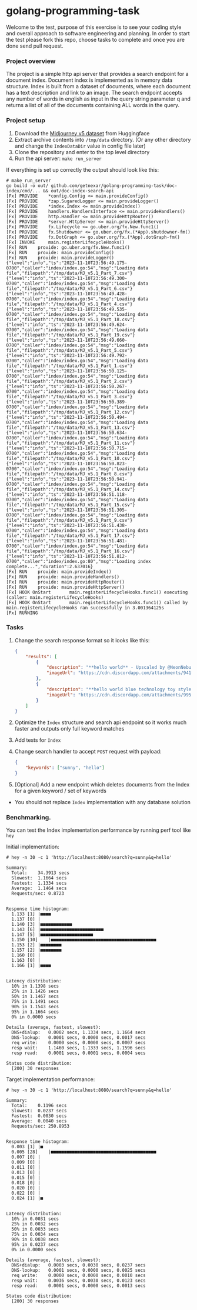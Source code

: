 # golang-programming-task

Welcome to the test, purpose of this exercise is to see your coding style and overall approach to software engineering and planning. In order to start the test please fork this repo, choose tasks to complete and once you are done send pull request.

### Project overview

The project is a simple http api server that provides a search endpoint for a document index.
Document index is implemented as in memory data structure. 
Index is built from a dataset of documents, where each document has a text description and link to an image. 
The search endpoint accepts any number of words in english as input in the query string parameter q and returns a list of all of the documents containing ALL words in the query.

### Project setup

1. Download the [Midjourney v5 dataset](https://huggingface.co/datasets/tarungupta83/MidJourney_v5_Prompt_dataset/resolve/main/Midjourney_v5_Prompt.zip) from Huggingface
2. Extract archive contents into `/tmp/data` directory. (Or any other directory and change the `IndexDataDir` value in config file later)
3. Clone the repository and enter to the top level directory
4. Run the api server: `make run_server`

If everything is set up correctly the output should look like this:
```
# make run_server
go build -o out/ github.com/getnexar/golang-programming-task/doc-index/cmd/... && out/doc-index-search-api
[Fx] PROVIDE	*config.Config <= main.provideConfig()
[Fx] PROVIDE	*zap.SugaredLogger <= main.provideLogger()
[Fx] PROVIDE	*index.Index <= main.provideIndex()
[Fx] PROVIDE	handlers.HandlersInterface <= main.provideHandlers()
[Fx] PROVIDE	http.Handler <= main.provideHttpRouter()
[Fx] PROVIDE	*server.HttpServer <= main.provideHttpServer()
[Fx] PROVIDE	fx.Lifecycle <= go.uber.org/fx.New.func1()
[Fx] PROVIDE	fx.Shutdowner <= go.uber.org/fx.(*App).shutdowner-fm()
[Fx] PROVIDE	fx.DotGraph <= go.uber.org/fx.(*App).dotGraph-fm()
[Fx] INVOKE		main.registerLifecycleHooks()
[Fx] RUN	provide: go.uber.org/fx.New.func1()
[Fx] RUN	provide: main.provideConfig()
[Fx] RUN	provide: main.provideLogger()
{"level":"info","ts":"2023-11-10T23:56:49.175-0700","caller":"index/index.go:54","msg":"Loading data file","filepath":"/tmp/data/MJ_v5.1_Part_7.csv"}
{"level":"info","ts":"2023-11-10T23:56:49.300-0700","caller":"index/index.go:54","msg":"Loading data file","filepath":"/tmp/data/MJ_v5.1_Part_6.csv"}
{"level":"info","ts":"2023-11-10T23:56:49.428-0700","caller":"index/index.go:54","msg":"Loading data file","filepath":"/tmp/data/MJ_v5.1_Part_4.csv"}
{"level":"info","ts":"2023-11-10T23:56:49.535-0700","caller":"index/index.go:54","msg":"Loading data file","filepath":"/tmp/data/MJ_v5.1_Part_18.csv"}
{"level":"info","ts":"2023-11-10T23:56:49.624-0700","caller":"index/index.go:54","msg":"Loading data file","filepath":"/tmp/data/MJ_v5.1_Part_19.csv"}
{"level":"info","ts":"2023-11-10T23:56:49.660-0700","caller":"index/index.go:54","msg":"Loading data file","filepath":"/tmp/data/MJ_v5.1_Part_5.csv"}
{"level":"info","ts":"2023-11-10T23:56:49.792-0700","caller":"index/index.go:54","msg":"Loading data file","filepath":"/tmp/data/MJ_v5.1_Part_1.csv"}
{"level":"info","ts":"2023-11-10T23:56:50.125-0700","caller":"index/index.go:54","msg":"Loading data file","filepath":"/tmp/data/MJ_v5.1_Part_2.csv"}
{"level":"info","ts":"2023-11-10T23:56:50.267-0700","caller":"index/index.go:54","msg":"Loading data file","filepath":"/tmp/data/MJ_v5.1_Part_3.csv"}
{"level":"info","ts":"2023-11-10T23:56:50.389-0700","caller":"index/index.go:54","msg":"Loading data file","filepath":"/tmp/data/MJ_v5.1_Part_12.csv"}
{"level":"info","ts":"2023-11-10T23:56:50.494-0700","caller":"index/index.go:54","msg":"Loading data file","filepath":"/tmp/data/MJ_v5.1_Part_13.csv"}
{"level":"info","ts":"2023-11-10T23:56:50.634-0700","caller":"index/index.go:54","msg":"Loading data file","filepath":"/tmp/data/MJ_v5.1_Part_11.csv"}
{"level":"info","ts":"2023-11-10T23:56:50.715-0700","caller":"index/index.go:54","msg":"Loading data file","filepath":"/tmp/data/MJ_v5.1_Part_10.csv"}
{"level":"info","ts":"2023-11-10T23:56:50.823-0700","caller":"index/index.go:54","msg":"Loading data file","filepath":"/tmp/data/MJ_v5.1_Part_8.csv"}
{"level":"info","ts":"2023-11-10T23:56:50.941-0700","caller":"index/index.go:54","msg":"Loading data file","filepath":"/tmp/data/MJ_v5.1_Part_14.csv"}
{"level":"info","ts":"2023-11-10T23:56:51.118-0700","caller":"index/index.go:54","msg":"Loading data file","filepath":"/tmp/data/MJ_v5.1_Part_15.csv"}
{"level":"info","ts":"2023-11-10T23:56:51.305-0700","caller":"index/index.go:54","msg":"Loading data file","filepath":"/tmp/data/MJ_v5.1_Part_9.csv"}
{"level":"info","ts":"2023-11-10T23:56:51.438-0700","caller":"index/index.go:54","msg":"Loading data file","filepath":"/tmp/data/MJ_v5.1_Part_17.csv"}
{"level":"info","ts":"2023-11-10T23:56:51.481-0700","caller":"index/index.go:54","msg":"Loading data file","filepath":"/tmp/data/MJ_v5.1_Part_16.csv"}
{"level":"info","ts":"2023-11-10T23:56:51.812-0700","caller":"index/index.go:80","msg":"Loading index complete...","duration":2.637016}
[Fx] RUN	provide: main.provideIndex()
[Fx] RUN	provide: main.provideHandlers()
[Fx] RUN	provide: main.provideHttpRouter()
[Fx] RUN	provide: main.provideHttpServer()
[Fx] HOOK OnStart		main.registerLifecycleHooks.func1() executing (caller: main.registerLifecycleHooks)
[Fx] HOOK OnStart		main.registerLifecycleHooks.func1() called by main.registerLifecycleHooks ran successfully in 3.001364125s
[Fx] RUNNING
```

### Tasks

1. Change the search response format so it looks like this:

    ```json
    {
        "results": [
            {
                "description": "**hello world** - Upscaled by @NeonNebula (fast)",
                "imageUrl": "https://cdn.discordapp.com/attachments/941971306004504638/1099717251684376596/NeonNebula_hello_world_499f2603-2ee9-4d1d-bdb2-6fce9af4dd55.png"
            },
            {
                "description": "**hello world blue technology toy style --v 5** - @TechnoKing (fast)",
                "imageUrl": "https://cdn.discordapp.com/attachments/995431233121161246/1101927504731701401/TechnoKing_hello_world_blue_technology_toy_style_f37ac2e2-94e4-4c8c-b0b0-1574841db1a3.png"
            }
        ]
    }
    ```

2. Optimize the `Index` structure and search api endpoint so it works much faster and outputs only full keyword matches
   
3. Add tests for `Index`

4. Change search handler to accept `POST` request with payload:
    ```json
    {
        "keywords": ["sunny", "hello"]
    }
    ```

5. [Optional] Add a new endpoint which deletes documents from the Index for a given keyword / set of keywords

* You should not replace `Index` implementation with any database solution

### Benchmarking.

You can test the Index implementation performance by running perf tool like `hey`

Initial implementation:
```
# hey -n 30 -c 1 'http://localhost:8080/search?q=sunny&q=hello'

Summary:
  Total:	34.3913 secs
  Slowest:	1.1664 secs
  Fastest:	1.1334 secs
  Average:	1.1464 secs
  Requests/sec:	0.8723


Response time histogram:
  1.133 [1]	|■■■■
  1.137 [0]	|
  1.140 [3]	|■■■■■■■■■■■■
  1.143 [6]	|■■■■■■■■■■■■■■■■■■■■■■■■
  1.147 [5]	|■■■■■■■■■■■■■■■■■■■■
  1.150 [10]	|■■■■■■■■■■■■■■■■■■■■■■■■■■■■■■■■■■■■■■■■
  1.153 [2]	|■■■■■■■■
  1.157 [2]	|■■■■■■■■
  1.160 [0]	|
  1.163 [0]	|
  1.166 [1]	|■■■■


Latency distribution:
  10% in 1.1398 secs
  25% in 1.1426 secs
  50% in 1.1467 secs
  75% in 1.1491 secs
  90% in 1.1543 secs
  95% in 1.1664 secs
  0% in 0.0000 secs

Details (average, fastest, slowest):
  DNS+dialup:	0.0002 secs, 1.1334 secs, 1.1664 secs
  DNS-lookup:	0.0001 secs, 0.0000 secs, 0.0017 secs
  req write:	0.0000 secs, 0.0000 secs, 0.0007 secs
  resp wait:	1.1460 secs, 1.1333 secs, 1.1596 secs
  resp read:	0.0001 secs, 0.0001 secs, 0.0004 secs

Status code distribution:
  [200]	30 responses
```

Target implementation performance:
```
# hey -n 30 -c 1 'http://localhost:8080/search?q=sunny&q=hello'

Summary:
  Total:	0.1196 secs
  Slowest:	0.0237 secs
  Fastest:	0.0030 secs
  Average:	0.0040 secs
  Requests/sec:	250.8953


Response time histogram:
  0.003 [1]	|■
  0.005 [28]	|■■■■■■■■■■■■■■■■■■■■■■■■■■■■■■■■■■■■■■■■
  0.007 [0]	|
  0.009 [0]	|
  0.011 [0]	|
  0.013 [0]	|
  0.015 [0]	|
  0.018 [0]	|
  0.020 [0]	|
  0.022 [0]	|
  0.024 [1]	|■


Latency distribution:
  10% in 0.0031 secs
  25% in 0.0032 secs
  50% in 0.0033 secs
  75% in 0.0034 secs
  90% in 0.0038 secs
  95% in 0.0237 secs
  0% in 0.0000 secs

Details (average, fastest, slowest):
  DNS+dialup:	0.0003 secs, 0.0030 secs, 0.0237 secs
  DNS-lookup:	0.0001 secs, 0.0000 secs, 0.0025 secs
  req write:	0.0000 secs, 0.0000 secs, 0.0010 secs
  resp wait:	0.0036 secs, 0.0030 secs, 0.0123 secs
  resp read:	0.0001 secs, 0.0000 secs, 0.0013 secs

Status code distribution:
  [200]	30 responses
```

